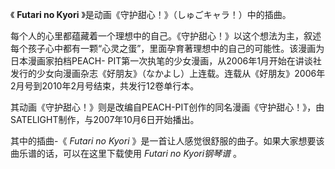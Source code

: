 

《 **Futari no Kyori** 》是动画《守护甜心！》（しゅごキャラ！）中的插曲。

每个人的心里都蕴藏着一个理想中的自己。《守护甜心！》以这个想法为主，叙述每个孩子心中都有一颗“心灵之蛋”，里面孕育著理想中的自己的可能性。该漫画为日本漫画家拍档PEACH-
PIT第一次执笔的少女漫画，从2006年1月开始在讲谈社发行的少女向漫画杂志《好朋友》（なかよし）上连载。连载从《好朋友》2006年2月号到2010年2月号结束，共发行12卷单行本。

其动画《守护甜心！》则是改编自PEACH-PIT创作的同名漫画《守护甜心！》，由SATELIGHT制作，与2007年10月6日开始播出。

其中的插曲-《 _Futari no Kyori_ 》是一首让人感觉很舒服的曲子。如果大家想要该曲乐谱的话，可以在这里下载使用 _Futari no
Kyori钢琴谱_ 。

